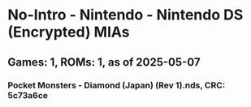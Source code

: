 # No-Intro - Nintendo - Nintendo DS (Encrypted) MIAs
## Games: 1, ROMs: 1, as of 2025-05-07

### Pocket Monsters - Diamond (Japan) (Rev 1).nds, CRC: 5c73a6ce
